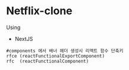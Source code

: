 # Netflix-clone
Using
- NextJS

```
#components 에서 배너 헤더 생성시 리액트 함수 단축키
rfce (reactFunctionalExportComponent)
rfc  (reactFunctionalComponent)
```
